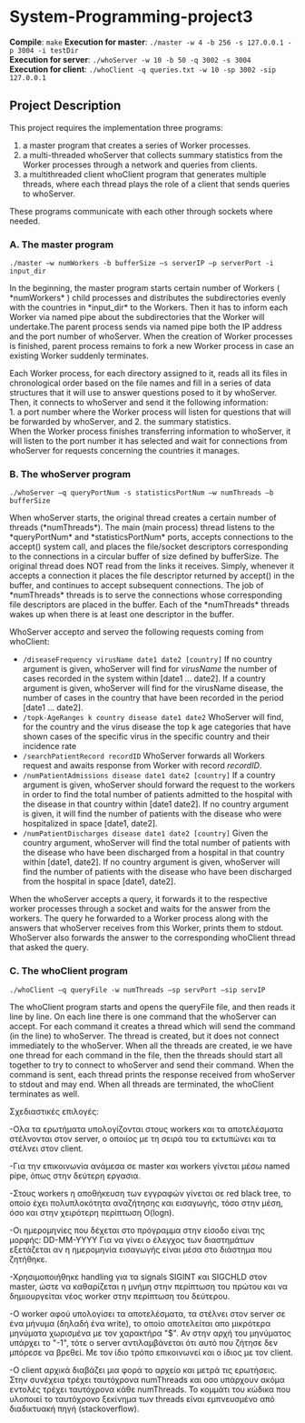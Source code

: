 
# System-Programming-project3

__Compile__: ```make```
__Execution for master__: ```./master -w 4 -b 256 -s 127.0.0.1 -p 3004 -i testDir``` <br>
__Execution for server__: ```./whoServer -w 10 -b 50 -q 3002 -s 3004``` <br>
__Execution for client__: ```./whoClient -q queries.txt -w 10 -sp 3002 -sip 127.0.0.1``` <br>

## Project Description

This project requires the implementation three programs:
1. a master program that creates a series of Worker processes.
2. a multi-threaded whoServer that collects summary statistics from the Worker processes through a network and queries from clients.
3. a multithreaded client whoClient program that generates multiple threads, where each thread plays the role of a client that sends queries to whoServer.

Τhese programs communicate with each other through sockets where needed.

### A. The master program

``` ./master –w numWorkers -b bufferSize –s serverIP –p serverPort -i input_dir ```

<p> In the beginning, the master program starts certain number of Workers ( *numWorkers* ) child processes and distributes the subdirectories evenly with the countries in *input_dir* to the Workers. Then it has to inform each Worker via named pipe about the subdirectories that the Worker will undertake.The parent process sends via named pipe both the IP address and the port number of whoServer. When the creation of Worker processes is finished,  parent process remains to fork a new Worker process in case an existing Worker suddenly terminates. </p>

<p> Each Worker process, for each directory assigned to it, reads all its files in chronological order based on the file names and fill in a series of data structures that it will use to answer questions posed to it by whoServer. Then, it connects to whoServer and send it the following information: <br>
1. a port number where the Worker process will listen for questions that will be forwarded by whoServer, and
2. the summary statistics. <br>
When the Worker process finishes transferring information to whoServer, it will listen to the port number it has selected and wait for connections from whoServer for requests concerning the countries it manages.</p>

### B. The whoServer program

``` ./whoServer –q queryPortNum -s statisticsPortNum –w numThreads –b bufferSize ```

<p> When whoServer starts, the original thread creates a certain number of threads (*numThreads*). The main (main process) thread listens to the *queryPortNum* and *statisticsPortNum* ports, accepts connections to the accept() system call, and places the file/socket descriptors corresponding to the connections in a circular buffer of size defined by bufferSize. The original thread does NOT read from the links it receives. Simply, whenever it accepts a connection it places the file descriptor returned by accept() in the buffer, and continues to accept subsequent connections. The job of *numThreads* threads is to serve the connections whose corresponding file descriptors are placed in the buffer. Each of the *numThreads* threads wakes up when there is at least one descriptor in the buffer. </p>

WhoServer acceptσ and serveσ the following requests coming from whoClient:
* ``` /diseaseFrequency virusName date1 date2 [country] ```
If no country argument is given, whoServer will find for *virusName* the number of cases recorded in the system within [date1 ... date2]. If a country argument is given, whoServer will find for the virusName disease, the number of cases in the country that have been recorded in the period [date1 ... date2].
* ``` /topk-AgeRanges k country disease date1 date2 ```
WhoServer will find, for the country and the virus disease the top k age categories that have shown cases of the specific virus in the specific country and their incidence rate
* ``` /searchPatientRecord recordID ```
WhoServer forwards all Workers request and awaits response from Worker with record *recordID*.
* ``` /numPatientAdmissions disease date1 date2 [country] ```
If a country argument is given, whoServer should forward the request to the workers in order to find the total number of patients admitted to the hospital with the disease in that country within [date1 date2]. If no country argument is given, it will find the number of patients with the disease who were hospitalized in space [date1, date2].
* ``` /numPatientDischarges disease date1 date2 [country] ```
Given the country argument, whoServer will find the total number of patients with the disease who have been discharged from a hospital in that country within [date1, date2]. If no country argument is given, whoServer will find the number of patients with the disease who have been discharged from the hospital in space [date1, date2].

<p> When the whoServer accepts a query, it forwards it to the respective worker processes through a socket and waits for the answer from the workers. The query he forwarded to a Worker process along with the answers that whoServer receives from this Worker, prints them to stdout. WhoServer also forwards the answer to the corresponding whoClient thread that asked the query.</p>

### C. The whoClient program

``` ./whoClient –q queryFile -w numThreads –sp servPort –sip servIP ```

<p> The whoClient program starts and opens the queryFile file, and then reads it line by line. On each line there is one command that the whoServer can accept. For each command it creates a thread which will send the command (in the line) to whoServer. The thread is created, but it does not connect immediately to the whoServer. When all the threads are created, ie we have one thread for each command in the file, then the threads should start all together to try to connect to whoServer and send their command. When the command is sent, each thread prints the response received from whoServer to stdout and may end. When all threads are terminated, the whoClient terminates as well. </p>
Σχεδιαστικές επιλογές:

-Ολα τα ερωτήματα υπολογίζονται στους workers και τα αποτελέσματα στέλνονται στον
server, ο οποιίος με τη σειρά του τα εκτυπώνει και τα στέλνει στον client.

-Για την επικοινωνία ανάμεσα σε master και workers γίνεται μέσω named pipe, όπως
στην δεύτερη εργασια.

-Στους workers η αποθήκευση των εγγραφών γίνεται σε red black tree, το
οποίο έχει πολυπλοκότητα αναζήτησης και εισαγωγής, τόσο στην μέση, όσο και
στην χειρότερη περίπτωση O(logn).

-Οι ημερομηνίες που δέχεται στο πρόγραμμα στην είσοδο είναι της μορφής:
DD-MM-YYYY
Για να γίνει ο έλεγχος των διαστημάτων εξετάζεται αν η ημερομηνία
εισαγωγής είναι μέσα στο διάστημα που ζητήθηκε.

-Χρησιμοποιήθηκε handling για τα signals SIGINT και SIGCHLD στον master, ώστε να 
καθαρίζεται η μνήμη στην περίπτωση του πρώτου και να δημιουργείται νέος worker στην 
περίπτωση του δεύτερου.

-Ο worker αφού υπολογίσει τα αποτελέσματα, τα στέλνει στον server σε ένα 
μήνυμα (δηλαδή ένα write), το οποίο αποτελείται απο μικρότερα μηνύματα χωρισμένα 
με τον χαρακτήρα "$". Αν στην αρχή του μηνύματος υπάρχει το "-1", τότε ο  server
αντιλαμβάνεται ότι αυτό που ζήτησε δεν μπόρεσε να βρεθεί. Με τον ίδιο τρόπο επικοινωνεί
και ο ίδιος με τον client. 

-Ο client αρχικά διαβάζει μια φορά το αρχείο και μετρά τις ερωτήσεις. Στην συνέχεια τρέχει
ταυτόχρονα numThreads και οσο υπάρχουν ακόμα εντολές τρέχει ταυτόχρονα κάθε numThreads. Το 
κομμάτι του κώδικα που υλοποιεί το ταυτόχρονο ξεκίνημα των threads είναι εμπνευσμένο από 
διαδικτυακή πηγή (stackoverflow).  
